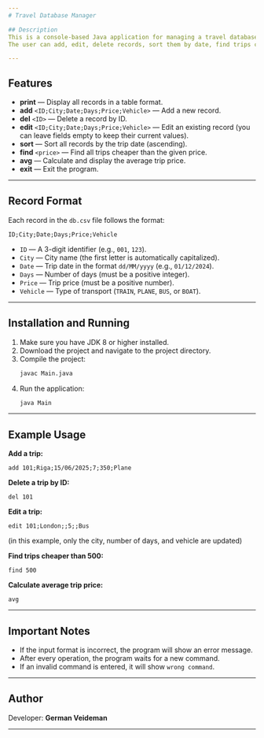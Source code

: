 ```yaml
---
# Travel Database Manager

## Description
This is a console-based Java application for managing a travel database stored in `db.csv`.  
The user can add, edit, delete records, sort them by date, find trips cheaper than a given price, and calculate the average trip price.

---
```


## Features
- **print** — Display all records in a table format.
- **add** `<ID;City;Date;Days;Price;Vehicle>` — Add a new record.
- **del** `<ID>` — Delete a record by ID.
- **edit** `<ID;City;Date;Days;Price;Vehicle>` — Edit an existing record (you can leave fields empty to keep their current values).
- **sort** — Sort all records by the trip date (ascending).
- **find** `<price>` — Find all trips cheaper than the given price.
- **avg** — Calculate and display the average trip price.
- **exit** — Exit the program.

---

## Record Format
Each record in the `db.csv` file follows the format:

```
ID;City;Date;Days;Price;Vehicle
```

- `ID` — A 3-digit identifier (e.g., `001`, `123`).
- `City` — City name (the first letter is automatically capitalized).
- `Date` — Trip date in the format `dd/MM/yyyy` (e.g., `01/12/2024`).
- `Days` — Number of days (must be a positive integer).
- `Price` — Trip price (must be a positive number).
- `Vehicle` — Type of transport (`TRAIN`, `PLANE`, `BUS`, or `BOAT`).

---

## Installation and Running
1. Make sure you have JDK 8 or higher installed.
2. Download the project and navigate to the project directory.
3. Compile the project:
   ```bash
   javac Main.java
   ```
4. Run the application:
   ```bash
   java Main
   ```

---

## Example Usage

**Add a trip:**
```
add 101;Riga;15/06/2025;7;350;Plane
```

**Delete a trip by ID:**
```
del 101
```

**Edit a trip:**
```
edit 101;London;;5;;Bus
```
(in this example, only the city, number of days, and vehicle are updated)

**Find trips cheaper than 500:**
```
find 500
```

**Calculate average trip price:**
```
avg
```

---

## Important Notes
- If the input format is incorrect, the program will show an error message.
- After every operation, the program waits for a new command.
- If an invalid command is entered, it will show `wrong command`.

---

## Author
Developer: **German Veideman**

---
